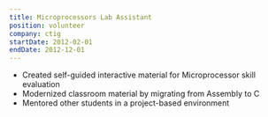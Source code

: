 ```yaml
---
title: Microprocessors Lab Assistant
position: volunteer
company: ctig
startDate: 2012-02-01
endDate: 2012-12-01
---
```

- Created self-guided interactive material for Microprocessor skill evaluation
- Modernized classroom material by migrating from Assembly to C
- Mentored other students in a project-based environment
